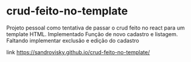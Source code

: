 # crud-feito-no-template
 
Projeto pessoal como tentativa de passar o crud feito no react para um template HTML.
Implementado Função de novo cadastro e listagem.
Faltando implementar exclusão e edição do cadastro



link https://sandrovisky.github.io/crud-feito-no-template/
